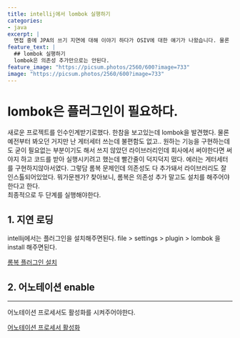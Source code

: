 ```yaml
---
title: intellij에서 lombok 실행하기
categories:
- java
excerpt: |
  면접 중에 JPA의 쓰기 지연에 대해 이야기 하다가 OSIV에 대한 얘기가 나왔습니다. 물론 이게 뭔지 모르는 사람이기 때문에 정리해보는걸로.
feature_text: |
  ## lombok 실행하기
  lombok은 의존성 추가만으로는 안된다.
feature_image: "https://picsum.photos/2560/600?image=733"
image: "https://picsum.photos/2560/600?image=733"
---
```


# lombok은 플러그인이 필요하다.

  
새로운 프로젝트를 인수인계받기로했다. 한참을 보고있는데 lombok을 발견했다. 물론 예전부터 봐오던 거지만 난 게터세터 쓰는데 불편함도 없고.. 원하는 기능을
구현하는데도 굳이 필요없는 부분이기도 해서 쓰지 않았던 라이브러리인데 회사에서 써야한다면 써야지 하고 코드를 받아 실행시키려고 했는데 빨간줄이 덕지덕지 떴다.
에러는 게터세터를 구현하지않아서였다. 그렇담 롬복 문제인데 의존성도 다 추가돼서 라이브러리도 잘 인스톨되어있었다. 뭐가문젠가? 
찾아보니, 롬복은 의존성 추가 말고도 설치를 해주어야한다고 한다.  
최종적으로 두 단계를 실행해야한다.
  
## 1. 지연 로딩

intellij에서는 플러그인을 설치해주면된다. file > settings > plugin > lombok 을 install 해주면된다. 

[롬복 플러그인 설치](https://github.com/mychum1/learning_ref/blob/master/com.ksko.learning-ref/imgs/lombok.png?raw=true)  
  

## 2. 어노테이션 enable
----
  
어노테이션 프로세서도 활성화를 시켜주어야한다. 

[어노테이션 프로세서 활성화 ](https://github.com/mychum1/learning_ref/blob/master/com.ksko.learning-ref/imgs/annotaion_processor.png?raw=true)    


